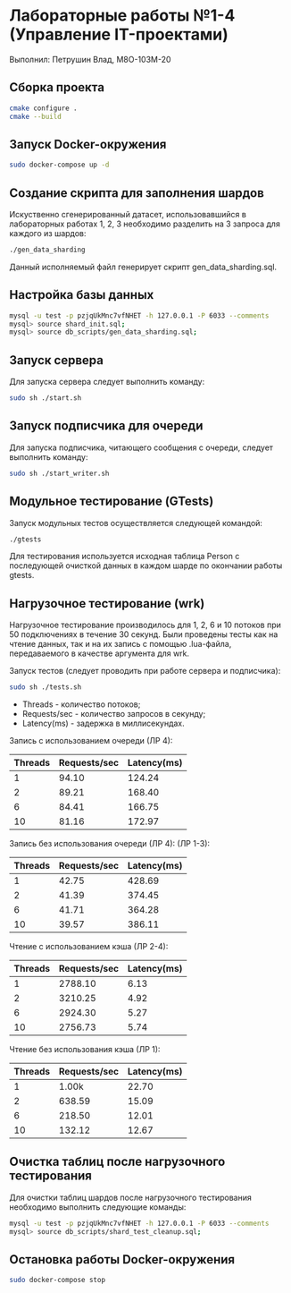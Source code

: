 # Лабораторные работы №1-4 (Управление IT-проектами) #

Выполнил: Петрушин Влад, М8О-103М-20

## Сборка проекта ##

```bash
cmake configure .
cmake --build
```

## Запуск Docker-окружения ##

```bash
sudo docker-compose up -d
```

## Создание скрипта для заполнения шардов ##

Искуственно сгенерированный датасет, использовавшийся в лабораторных работах 1, 2, 3 необходимо разделить на 3 запроса для каждого из шардов:

```bash
./gen_data_sharding
```

Данный исполняемый файл генерирует скрипт gen_data_sharding.sql.

## Настройка базы данных ##

```bash
mysql -u test -p pzjqUkMnc7vfNHET -h 127.0.0.1 -P 6033 --comments
mysql> source shard_init.sql;
mysql> source db_scripts/gen_data_sharding.sql;
```

## Запуск сервера ##

Для запуска сервера следует выполнить команду:

```bash
sudo sh ./start.sh
```

## Запуск подписчика для очереди ##

Для запуска подписчика, читающего сообщения с очереди, следует выполнить команду:

```bash
sudo sh ./start_writer.sh
```

## Модульное тестирование (GTests) ##

Запуск модульных тестов осуществляется следующей командой:

```bash
./gtests
```

Для тестирования используется исходная таблица Person с последующей очисткой данных в каждом шарде по окончании работы gtests.

## Нагрузочное тестирование (wrk) ##

Нагрузочное тестирование производилось для 1, 2, 6 и 10 потоков при 50 подключениях в течение 30 секунд.
Были проведены тесты как на чтение данных, так и на их запись с помощью .lua-файла, передаваемого в качестве аргумента для wrk.

Запуск тестов (следует проводить при работе сервера и подписчика):

```bash
sudo sh ./tests.sh
```

- Threads - количество потоков;
- Requests/sec - количество запросов в секунду;
- Latency(ms) - задержка в миллисекундах.

Запись с использованием очереди (ЛР 4):

Threads | Requests/sec   | Latency(ms)
---     | ---            | ---
1       | 94.10          | 124.24
2       | 89.21          | 168.40
6       | 84.41          | 166.75
10      | 81.16          | 172.97

Запись без использования очереди (ЛР 4): (ЛР 1-3):

Threads | Requests/sec   | Latency(ms)
---     | ---            | ---
1       | 42.75          | 428.69
2       | 41.39          | 374.45
6       | 41.71          | 364.28
10      | 39.57          | 386.11

Чтение с использованием кэша (ЛР 2-4):

Threads | Requests/sec   | Latency(ms)
---     | ---            | ---
1       | 2788.10        | 6.13
2       | 3210.25        | 4.92
6       | 2924.30        | 5.27
10      | 2756.73        | 5.74

Чтение без использования кэша (ЛР 1):

Threads | Requests/sec | Latency(ms)
---     | ---          | ---
1       | 1.00k        | 22.70
2       | 638.59       | 15.09
6       | 218.50       | 12.01
10      | 132.12       | 12.67

## Очистка таблиц после нагрузочного тестирования ##

Для очистки таблиц шардов после нагрузочного тестирования необходимо выполнить следующие команды:

```bash
mysql -u test -p pzjqUkMnc7vfNHET -h 127.0.0.1 -P 6033 --comments
mysql> source db_scripts/shard_test_cleanup.sql;
```

## Остановка работы Docker-окружения ##

```bash
sudo docker-compose stop
```
